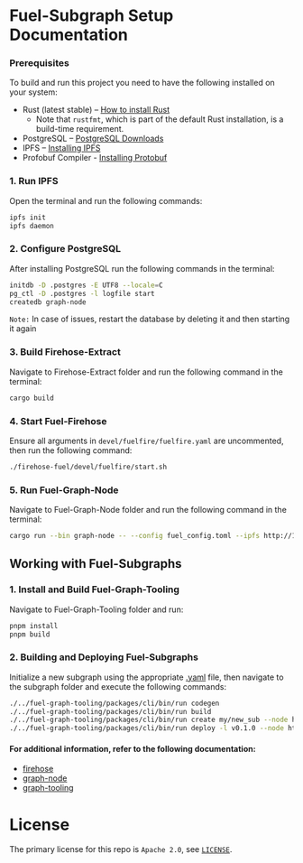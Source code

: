 
# Fuel-Subgraph Setup Documentation

### Prerequisites

To build and run this project you need to have the following installed on your system:

- Rust (latest stable) – [How to install Rust](https://www.rust-lang.org/en-US/install.html)
    - Note that `rustfmt`, which is part of the default Rust installation, is a build-time requirement.
- PostgreSQL – [PostgreSQL Downloads](https://www.postgresql.org/download/)
- IPFS – [Installing IPFS](https://docs.ipfs.io/install/)
- Profobuf Compiler - [Installing Protobuf](https://grpc.io/docs/protoc-installation/)

### 1. Run IPFS
Open the terminal and run the following commands:

```bash
ipfs init
ipfs daemon
```

### 2. Configure PostgreSQL
After installing PostgreSQL run the following commands in the terminal:

```bash
initdb -D .postgres -E UTF8 --locale=C
pg_ctl -D .postgres -l logfile start
createdb graph-node
```
`Note:` In case of issues, restart the database by deleting it and then starting it again

### 3. Build Firehose-Extract
Navigate to Firehose-Extract folder and run the following command in the terminal:

```bash
cargo build
```

### 4. Start Fuel-Firehose
Ensure all arguments in `devel/fuelfire/fuelfire.yaml` are uncommented, then run the following command:

```bash
./firehose-fuel/devel/fuelfire/start.sh
```

### 5. Run Fuel-Graph-Node
Navigate to Fuel-Graph-Node folder and run the following command in the terminal:

```bash
cargo run --bin graph-node -- --config fuel_config.toml --ipfs http://127.0.0.1:5001 --node-id fuel-node-indexer
```

## Working with Fuel-Subgraphs

### 1. Install and Build Fuel-Graph-Tooling
Navigate to Fuel-Graph-Tooling folder and run:

```bash
pnpm install
pnpm build
```


### 2. Building and Deploying Fuel-Subgraphs
Initialize a new subgraph using the appropriate [.yaml](fuel-example-subgraph/subgraph.yaml) file, then navigate to the subgraph folder and execute the following commands:

```bash
./../fuel-graph-tooling/packages/cli/bin/run codegen
./../fuel-graph-tooling/packages/cli/bin/run build
./../fuel-graph-tooling/packages/cli/bin/run create my/new_sub --node http://localhost:8020/
./../fuel-graph-tooling/packages/cli/bin/run deploy -l v0.1.0 --node http://localhost:8020/ --ipfs http://localhost:5001 my/new_sub deploy -l v0.1.0 --node http://localhost:8020/ --ipfs http://localhost:5001 my/new_sub
```
#### For additional information, refer to the following documentation:
- [firehose](firehose-fuel/README.md)
- [graph-node](fuel-graph-node/README.md)
- [graph-tooling](fuel-graph-tooling/README.md)

# License
The primary license for this repo is `Apache 2.0`, see [`LICENSE`](./LICENSE).

